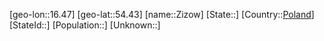 ﻿---
location: [54.43,16.47]
type: City
tags:
- geo/City


SpocWebEntityId: 35841
isDeleted: false
confidential: public

---
[geo-lon::16.47]
[geo-lat::54.43]
[name::Zizow]
[State::]
[Country::[Poland](geo/Continent/Europe/Poland.md)]
[StateId::]
[Population::]
[Unknown::]


